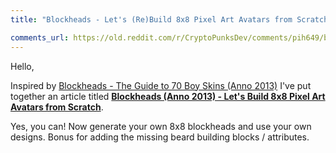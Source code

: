 ```yaml
---
title: "Blockheads - Let's (Re)Build 8x8 Pixel Art Avatars from Scratch from the Historic - Yes, Anno 2013 (!) - ~(Blockchain) Collection~ Video Game"

comments_url: https://old.reddit.com/r/CryptoPunksDev/comments/pih649/blockheads_lets_rebuild_8x8_pixel_art_avatars/
---
```



Hello,

   Inspired by [Blockheads - The Guide to 70 Boy Skins (Anno 2013)](https://forums.theblockheads.net/t/the-guide-to-boy-skins/6964)  I've put together an article titled [**Blockheads (Anno 2013) - Let's Build 8x8 Pixel Art Avatars from Scratch**](https://github.com/cryptopunksnotdead/cryptopunks/tree/master/blockheads).

  Yes, you can! Now generate your own 8x8 blockheads and use your own designs. Bonus for adding the missing beard building blocks / attributes.





